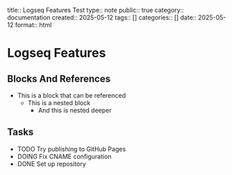 title:: Logseq Features Test
type:: note
public:: true
category:: documentation
created:: 2025-05-12
tags:: []
categories:: []
date:: 2025-05-12
format:: html

# Logseq Features

## Blocks And References

- This is a block that can be referenced
  - This is a nested block
    - And this is nested deeper

## Tasks

- TODO Try publishing to GitHub Pages
- DOING Fix CNAME configuration
- DONE Set up repository